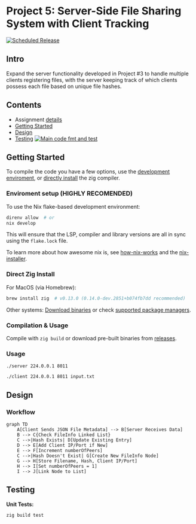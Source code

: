 # Project 5: Server-Side File Sharing System with Client Tracking

[![Scheduled Release](https://github.com/CSE-5462-OSU-Spring2025/lab5-jlevere/actions/workflows/release.yaml/badge.svg?event=release)](https://github.com/CSE-5462-OSU-Spring2025/lab5-jlevere/actions/workflows/release.yaml)


## Intro

Expand the server functionality developed in Project #3 to handle multiple clients registering files, with the server keeping track of which clients possess each file based on unique file hashes.


## Contents
- Assignment [details](ASSIGNMENT.md)
- [Getting Started](#getting-started)
- [Design](#design)
- [Testing](#testing) [![Main code fmt and test](https://github.com/CSE-5462-OSU-Spring2025/lab5-jLevere/actions/workflows/main.yaml/badge.svg)](https://github.com/CSE-5462-OSU-Spring2025/lab5-jLevere/actions/workflows/main.yaml)


## Getting Started


To compile the code you have a few options, use the [development enviroment](#enviroment-setup), or [directly install](#direct-zig-install) the zig compiler.

### Enviroment setup (HIGHLY RECOMENDED)

To use the Nix flake-based development environment:
```bash
direnv allow  # or
nix develop
```

This will ensure that the LSP, compiler and library versions are all in sync using the `flake.lock` file.

To learn more about how awesome nix is, see [how-nix-works](https://nixos.org/guides/how-nix-works/) and the [nix-installer](https://github.com/DeterminateSystems/nix-installer).

### Direct Zig Install

For MacOS (via Homebrew):
```bash
brew install zig  # v0.13.0 (0.14.0-dev.2851+b074fb7dd recommended)
```
Other systems: [Download binaries](https://ziglang.org/learn/getting-started/) or check [supported package managers](https://github.com/ziglang/zig/wiki/Install-Zig-from-a-Package-Manager).

### Compilation & Usage

Compile with `zig build` or download pre-built binaries from [releases](https://github.com/CSE-5462-OSU-Spring2025/lab2-jLevere/releases/latest/).

### Usage


```
./server 224.0.0.1 8011
```

```
./client 224.0.0.1 8011 input.txt
```


## Design


### Workflow
```mermaid
graph TD
    A[Client Sends JSON File Metadata] --> B[Server Receives Data]
    B --> C{Check FileInfo Linked List}
    C -->|Hash Exists| D[Update Existing Entry]
    D --> E[Add Client IP/Port if New]
    E --> F[Increment numberOfPeers]
    C -->|Hash Doesn't Exist| G[Create New FileInfo Node]
    G --> H[Store Filename, Hash, Client IP/Port]
    H --> I[Set numberOfPeers = 1]
    I --> J[Link Node to List]
```

## Testing
**Unit Tests:**
```bash
zig build test
```

